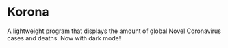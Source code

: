 # Korona
A lightweight program that displays the amount of global Novel Coronavirus cases and deaths. Now with dark mode!
